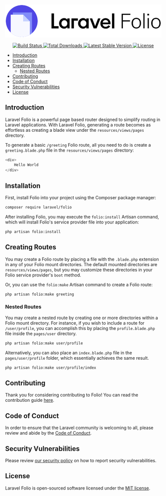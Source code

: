 <p align="center"><img src="/art/logo.svg" alt="Laravel Folio Package Logo"></p>

<p align="center">
    <a href="https://github.com/laravel/folio/actions">
        <img src="https://github.com/laravel/folio/workflows/tests/badge.svg" alt="Build Status">
    </a>
    <a href="https://packagist.org/packages/laravel/folio">
        <img src="https://poser.pugx.org/laravel/folio/d/total.svg" alt="Total Downloads">
    </a>
    <a href="https://packagist.org/packages/laravel/folio">
        <img src="https://poser.pugx.org/laravel/folio/v/stable.svg" alt="Latest Stable Version">
    </a>
    <a href="https://packagist.org/packages/laravel/folio">
        <img src="https://poser.pugx.org/laravel/folio/license.svg" alt="License">
    </a>
</p>

- [Introduction](#introduction)
- [Installation](#installation)
- [Creating Routes](#creating-routes)
    - [Nested Routes](#nested-routes)
- [Contributing](#contributing)
- [Code of Conduct](#code-of-conduct)
- [Security Vulnerabilities](#security-vulnerabilities)
- [License](#license)

<a name="introduction"></a>
## Introduction

Laravel Folio is a powerful page based router designed to simplify routing in Laravel applications. With Laravel Folio, generating a route becomes as effortless as creating a blade view under the `resources/views/pages` directory.

To generate a basic `/greeting` Folio route, all you need to do is create a `greeting.blade.php` file in the `resources/views/pages` directory:

```php
<div>
    Hello World
</div>
```

<a name="installation"></a>
## Installation

First, install Folio into your project using the Composer package manager:

```bash
composer require laravel/folio
```

After installing Folio, you may execute the `folio:install` Artisan command, which will install Folio's service provider file into your application:

```bash
php artisan folio:install
```

<a name="creating-routes"></a>
## Creating Routes

You may create a Folio route by placing a file with the `.blade.php` extension in any of your Folio mount directories. The default mounted directories are `resources/views/pages`, but you may customize these directories in your Folio service provider's `boot` method.

Or, you can use the `folio:make` Artisan command to create a Folio route:

```bash
php artisan folio:make greeting
```

<a name="nested-routes"></a>
### Nested Routes

You may create a nested route by creating one or more directories within a Folio mount directory. For instance, if you wish to include a route for `/user/profile`, you can accomplish this by placing the `profile.blade.php` file inside the `pages/user` directory.

```bash
php artisan folio:make user/profile
```

Alternatively, you can also place an `index.blade.php` file in the `pages/user/profile` folder, which essentially achieves the same result.

```bash
php artisan folio:make user/profile/index
```

## Contributing
<a name="contributing"></a>

Thank you for considering contributing to Folio! You can read the contribution guide [here](.github/CONTRIBUTING.md).

## Code of Conduct
<a name="code-of-conduct"></a>

In order to ensure that the Laravel community is welcoming to all, please review and abide by the [Code of Conduct](https://laravel.com/docs/contributions#code-of-conduct).

## Security Vulnerabilities
<a name="security-vulnerabilities"></a>

Please review [our security policy](https://github.com/laravel/folio/security/policy) on how to report security vulnerabilities.

## License
<a name="license"></a>

Laravel Folio is open-sourced software licensed under the [MIT license](LICENSE.md).
